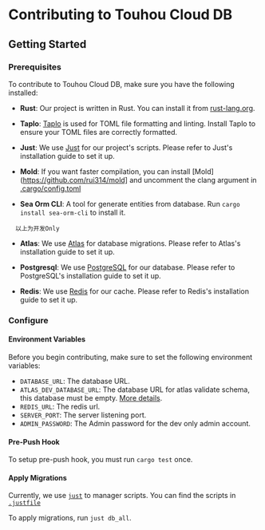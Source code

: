 # Contributing to Touhou Cloud DB

## Getting Started

### Prerequisites

To contribute to Touhou Cloud DB, make sure you have the following installed:

- **Rust**: Our project is written in Rust. You can install it from [rust-lang.org](https://www.rust-lang.org/).

- **Taplo**: [Taplo](https://taplo.tamasfe.dev/) is used for TOML file formatting and linting. Install Taplo to ensure your TOML files are correctly formatted.

- **Just**: We use [Just](https://github.com/casey/just) for our project's scripts. Please refer to Just's installation guide to set it up.

- **Mold**: If you want faster compilation, you can install [Mold](https://github.com/rui314/mold] and uncomment the clang argument in [.cargo/config.toml](./.cargo/config.toml)

- **Sea Orm CLI**: A tool for generate entities from database. Run `cargo install sea-orm-cli` to install it.

```
  以上为开发Only
```

- **Atlas**: We use [Atlas](https://atlasgo.io/) for database migrations. Please refer to Atlas's installation guide to set it up.

- **Postgresql**: We use [PostgreSQL](https://www.postgresql.org/) for our database. Please refer to PostgreSQL's installation guide to set it up.

- **Redis**: We use [Redis](https://redis.io/) for our cache. Please refer to Redis's installation guide to set it up.


### Configure

#### Environment Variables

Before you begin contributing, make sure to set the following environment variables:

- `DATABASE_URL`: The database URL.
- `ATLAS_DEV_DATABASE_URL`: The database URL for atlas validate schema, this database must be empty. [More details](https://atlasgo.io/concepts/dev-database).
- `REDIS_URL`: The redis url.
- `SERVER_PORT`: The server listening port.
- `ADMIN_PASSWORD`: The Admin password for the dev only admin account.


#### Pre-Push Hook

To setup pre-push hook, you must run `cargo test` once.

#### Apply Migrations

Currently, we use [`just`](https://github.com/casey/just?tab=readme-ov-file#global-justfile) to manager scripts. You can find the scripts in [`.justfile`](.justfile)

<!-- You need to register an atlas account and login to use the triggers features.
```shell
atlas login
```
If you do not have any organization, you can request admin to join touhou-cloud-music atlas organization. -->

To apply migrations, run `just db_all`.

<!-- We have some seed data in our migration crate, you can run `cargo run -p migration` to apply them. -->
